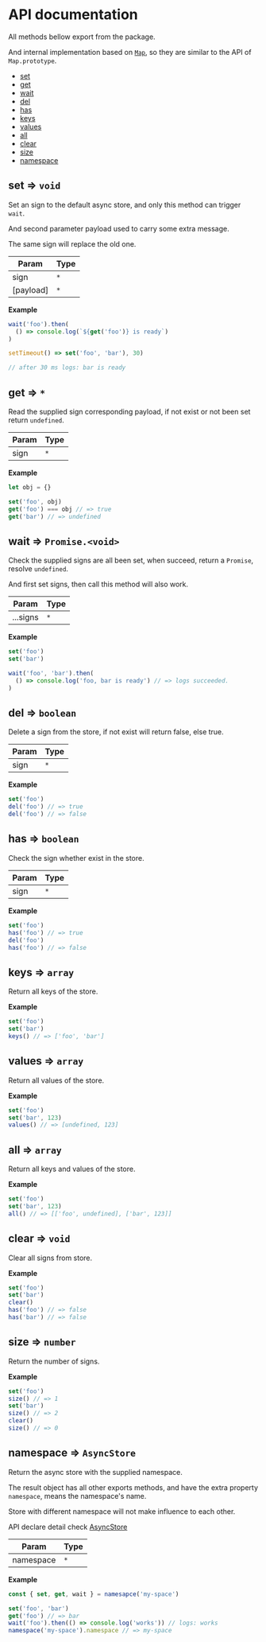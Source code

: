 # API documentation  

All methods bellow export from the package.  

And internal implementation based on [`Map`](https://developer.mozilla.org/en-US/docs/Web/JavaScript/Reference/Global_Objects/Map), so they are similar to the API of `Map.prototype`. 

- [set](#set)  
- [get](#get)  
- [wait](#wait)  
- [del](#del)  
- [has](#has)  
- [keys](#keys)  
- [values](#values)  
- [all](#all)  
- [clear](#clear)  
- [size](#size)  
- [namespace](#namespace)  
  

<a name="set"></a>

## set ⇒ <code>void</code>
Set an sign to the default async store,and only this method can trigger `wait`.And second parameter payload used to carry some extra message.The same sign will replace the old one.


| Param | Type |
| --- | --- |
| sign | <code>\*</code> | 
| [payload] | <code>\*</code> | 

**Example**  
```js
wait('foo').then(  () => console.log(`${get('foo')} is ready`))setTimeout() => set('foo', 'bar'), 30)// after 30 ms logs: bar is ready
```
<a name="get"></a>

## get ⇒ <code>\*</code>
Read the supplied sign corresponding payload,if not exist or not been set return `undefined`.


| Param | Type |
| --- | --- |
| sign | <code>\*</code> | 

**Example**  
```js
let obj = {}set('foo', obj)get('foo') === obj // => trueget('bar') // => undefined
```
<a name="wait"></a>

## wait ⇒ <code>Promise.&lt;void&gt;</code>
Check the supplied signs are all been set,when succeed, return a `Promise`, resolve `undefined`.And first set signs, then call this method will also work.


| Param | Type |
| --- | --- |
| ...signs | <code>\*</code> | 

**Example**  
```js
set('foo')set('bar')wait('foo', 'bar').then(  () => console.log('foo, bar is ready') // => logs succeeded.)
```
<a name="del"></a>

## del ⇒ <code>boolean</code>
Delete a sign from the store,if not exist will return false, else true.


| Param | Type |
| --- | --- |
| sign | <code>\*</code> | 

**Example**  
```js
set('foo')del('foo') // => truedel('foo') // => false
```
<a name="has"></a>

## has ⇒ <code>boolean</code>
Check the sign whether exist in the store.


| Param | Type |
| --- | --- |
| sign | <code>\*</code> | 

**Example**  
```js
set('foo')has('foo') // => truedel('foo')has('foo') // => false
```
<a name="keys"></a>

## keys ⇒ <code>array</code>
Return all keys of the store.

**Example**  
```js
set('foo')set('bar')keys() // => ['foo', 'bar']
```
<a name="values"></a>

## values ⇒ <code>array</code>
Return all values of the store.

**Example**  
```js
set('foo')set('bar', 123)values() // => [undefined, 123]
```
<a name="all"></a>

## all ⇒ <code>array</code>
Return all keys and values of the store.

**Example**  
```js
set('foo')set('bar', 123)all() // => [['foo', undefined], ['bar', 123]]
```
<a name="clear"></a>

## clear ⇒ <code>void</code>
Clear all signs from store.

**Example**  
```js
set('foo')set('bar')clear()has('foo') // => falsehas('bar') // => false
```
<a name="size"></a>

## size ⇒ <code>number</code>
Return the number of signs.

**Example**  
```js
set('foo')size() // => 1set('bar')size() // => 2clear()size() // => 0
```
<a name="namespace"></a>

## namespace ⇒ <code>AsyncStore</code>
Return the async store with the supplied namespace.The result object has all other exports methods,and have the extra property `namespace`, means the namespace's name.Store with different namespace will not make influence to each other.API declare detail check [AsyncStore](../types/core.d.ts)


| Param | Type |
| --- | --- |
| namespace | <code>\*</code> | 

**Example**  
```js
const { set, get, wait } = namesapce('my-space')set('foo', 'bar')get('foo') // => barwait('foo').then(() => console.log('works')) // logs: worksnamespace('my-space').namespace // => my-space
```

